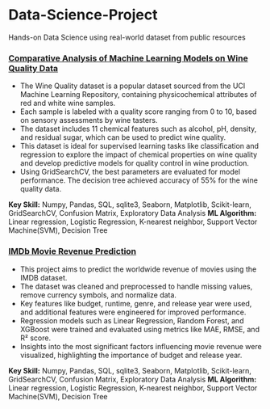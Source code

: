 # Data-Science-Project
Hands-on Data Science using real-world dataset from public resources

### [Comparative Analysis of Machine Learning Models on Wine Quality Data](https://github.com/Shreyawp/Data-Science-Project/blob/main/Wine%20Quality.ipynb)
- The Wine Quality dataset is a popular dataset sourced from the UCI Machine Learning Repository, containing physicochemical attributes of red and white wine samples. 
- Each sample is labeled with a quality score ranging from 0 to 10, based on sensory assessments by wine tasters. 
- The dataset includes 11 chemical features such as alcohol, pH, density, and residual sugar, which can be used to predict wine quality. 
- This dataset is ideal for supervised learning tasks like classification and regression to explore the impact of chemical properties on wine quality and develop predictive models for quality control in wine production.
- Using GridSearchCV, the best parameters are evaluated for model performance. The decision tree achieved accuracy of 55% for the wine quality data.

**Key Skill:** Numpy, Pandas, SQL, sqlite3, Seaborn, Matplotlib, Scikit-learn, GridSearchCV, Confusion Matrix, Exploratory Data Analysis
**ML Algorithm:** Linear regression, Logistic Regression, K-nearest neighbor, Support Vector Machine(SVM), Decision Tree


### [IMDb Movie Revenue Prediction](https://github.com/Shreyawp/Data-Science-Project/blob/main/IMDb%20Movie%20Revenue%20Prediction.ipynb)
- This project aims to predict the worldwide revenue of movies using the IMDB dataset.
- The dataset was cleaned and preprocessed to handle missing values, remove currency symbols, and normalize data.
- Key features like budget, runtime, genre, and release year were used, and additional features were engineered for improved performance.
- Regression models such as Linear Regression, Random Forest, and XGBoost were trained and evaluated using metrics like MAE, RMSE, and R² score.
- Insights into the most significant factors influencing movie revenue were visualized, highlighting the importance of budget and release year.

**Key Skill:** Numpy, Pandas, SQL, sqlite3, Seaborn, Matplotlib, Scikit-learn, GridSearchCV, Confusion Matrix, Exploratory Data Analysis
**ML Algorithm:** Linear regression, Logistic Regression, K-nearest neighbor, Support Vector Machine(SVM), Decision Tree
